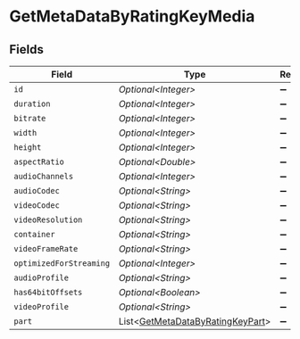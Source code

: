 # GetMetaDataByRatingKeyMedia


## Fields

| Field                                                                                      | Type                                                                                       | Required                                                                                   | Description                                                                                | Example                                                                                    |
| ------------------------------------------------------------------------------------------ | ------------------------------------------------------------------------------------------ | ------------------------------------------------------------------------------------------ | ------------------------------------------------------------------------------------------ | ------------------------------------------------------------------------------------------ |
| `id`                                                                                       | *Optional\<Integer>*                                                                       | :heavy_minus_sign:                                                                         | N/A                                                                                        | 15                                                                                         |
| `duration`                                                                                 | *Optional\<Integer>*                                                                       | :heavy_minus_sign:                                                                         | N/A                                                                                        | 141417                                                                                     |
| `bitrate`                                                                                  | *Optional\<Integer>*                                                                       | :heavy_minus_sign:                                                                         | N/A                                                                                        | 2278                                                                                       |
| `width`                                                                                    | *Optional\<Integer>*                                                                       | :heavy_minus_sign:                                                                         | N/A                                                                                        | 1920                                                                                       |
| `height`                                                                                   | *Optional\<Integer>*                                                                       | :heavy_minus_sign:                                                                         | N/A                                                                                        | 814                                                                                        |
| `aspectRatio`                                                                              | *Optional\<Double>*                                                                        | :heavy_minus_sign:                                                                         | N/A                                                                                        | 2.35                                                                                       |
| `audioChannels`                                                                            | *Optional\<Integer>*                                                                       | :heavy_minus_sign:                                                                         | N/A                                                                                        | 2                                                                                          |
| `audioCodec`                                                                               | *Optional\<String>*                                                                        | :heavy_minus_sign:                                                                         | N/A                                                                                        | aac                                                                                        |
| `videoCodec`                                                                               | *Optional\<String>*                                                                        | :heavy_minus_sign:                                                                         | N/A                                                                                        | h264                                                                                       |
| `videoResolution`                                                                          | *Optional\<String>*                                                                        | :heavy_minus_sign:                                                                         | N/A                                                                                        | 1080                                                                                       |
| `container`                                                                                | *Optional\<String>*                                                                        | :heavy_minus_sign:                                                                         | N/A                                                                                        | mp4                                                                                        |
| `videoFrameRate`                                                                           | *Optional\<String>*                                                                        | :heavy_minus_sign:                                                                         | N/A                                                                                        | 24p                                                                                        |
| `optimizedForStreaming`                                                                    | *Optional\<Integer>*                                                                       | :heavy_minus_sign:                                                                         | N/A                                                                                        | 0                                                                                          |
| `audioProfile`                                                                             | *Optional\<String>*                                                                        | :heavy_minus_sign:                                                                         | N/A                                                                                        | lc                                                                                         |
| `has64bitOffsets`                                                                          | *Optional\<Boolean>*                                                                       | :heavy_minus_sign:                                                                         | N/A                                                                                        | false                                                                                      |
| `videoProfile`                                                                             | *Optional\<String>*                                                                        | :heavy_minus_sign:                                                                         | N/A                                                                                        | high                                                                                       |
| `part`                                                                                     | List\<[GetMetaDataByRatingKeyPart](../../models/operations/GetMetaDataByRatingKeyPart.md)> | :heavy_minus_sign:                                                                         | N/A                                                                                        |                                                                                            |